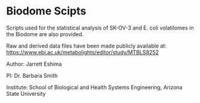 # Biodome Scipts

Scripts used for the statistical analysis of SK-OV-3 and E. coli volatilomes in the Biodome are also provided.

Raw and derived data files have been made publicly available at: https://www.ebi.ac.uk/metabolights/editor/study/MTBLS8252

Author: Jarrett Eshima

PI: Dr. Barbara Smith

Institute: School of Biological and Health Systems Engineering, Arizona State University
